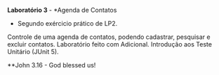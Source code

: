 **Laboratório 3** - *Agenda de Contatos

- Segundo exércicio prático de LP2.

Controle de uma agenda de contatos, podendo cadastrar, pesquisar e excluir contatos. Laboratório feito com Adicional. Introdução aos Teste Unitário (JUnit 5).

**John 3.16 - God blessed us!
